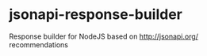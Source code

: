 # jsonapi-response-builder
Response builder for NodeJS based on http://jsonapi.org/ recommendations
